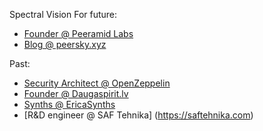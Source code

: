 Spectral Vision For future:
+ [Founder @ Peeramid Labs](https://peeramid.xyz)
+ [Blog @ peersky.xyz](https://peersky.xyz/blog/)

Past:
+ [Security Architect @ OpenZeppelin](https://openzeppelin.com)
+ [Founder @ Daugaspirit.lv](https://daugaspirit.lv)
+ [Synths @ EricaSynths ](https://ericasynths.lv)
+ [R&D engineer @ SAF Tehnika] (https://saftehnika.com)
